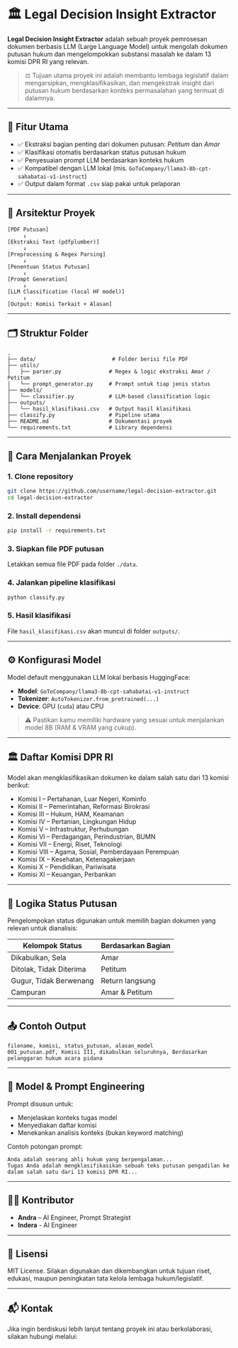 # 🏛️ Legal Decision Insight Extractor

**Legal Decision Insight Extractor** adalah sebuah proyek pemrosesan dokumen berbasis LLM (Large Language Model) untuk mengolah dokumen putusan hukum dan mengelompokkan substansi masalah ke dalam 13 komisi DPR RI yang relevan.

> ⚖️ Tujuan utama proyek ini adalah membantu lembaga legislatif dalam mengarsipkan, mengklasifikasikan, dan mengekstrak insight dari putusan hukum berdasarkan konteks permasalahan yang termuat di dalamnya.

---

## 📌 Fitur Utama

* ✅ Ekstraksi bagian penting dari dokumen putusan: *Petitum* dan *Amar*
* ✅ Klasifikasi otomatis berdasarkan status putusan hukum
* ✅ Penyesuaian prompt LLM berdasarkan konteks hukum
* ✅ Kompatibel dengan LLM lokal (mis. `GoToCompany/llama3-8b-cpt-sahabatai-v1-instruct`)
* ✅ Output dalam format `.csv` siap pakai untuk pelaporan

---

## 🧠 Arsitektur Proyek

```
[PDF Putusan]
     ↓
[Ekstraksi Text (pdfplumber)]
     ↓
[Preprocessing & Regex Parsing]
     ↓
[Penentuan Status Putusan]
     ↓
[Prompt Generation]
     ↓
[LLM Classification (local HF model)]
     ↓
[Output: Komisi Terkait + Alasan]
```

---

## 🗂️ Struktur Folder

```
.
├── data/                        # Folder berisi file PDF
├── utils/
│   ├── parser.py               # Regex & logic ekstraksi Amar / Petitum
│   └── prompt_generator.py     # Prompt untuk tiap jenis status
├── models/
│   └── classifier.py           # LLM-based classification logic
├── outputs/
│   └── hasil_klasifikasi.csv   # Output hasil klasifikasi
├── classify.py                 # Pipeline utama
├── README.md                   # Dokumentasi proyek
└── requirements.txt            # Library dependensi
```

---

## 🧪 Cara Menjalankan Proyek

### 1. Clone repository

```bash
git clone https://github.com/username/legal-decision-extractor.git
cd legal-decision-extractor
```

### 2. Install dependensi

```bash
pip install -r requirements.txt
```

### 3. Siapkan file PDF putusan

Letakkan semua file PDF pada folder `./data`.

### 4. Jalankan pipeline klasifikasi

```bash
python classify.py
```

### 5. Hasil klasifikasi

File `hasil_klasifikasi.csv` akan muncul di folder `outputs/`.

---

## ⚙️ Konfigurasi Model

Model default menggunakan LLM lokal berbasis HuggingFace:

* **Model**: `GoToCompany/llama3-8b-cpt-sahabatai-v1-instruct`
* **Tokenizer**: `AutoTokenizer.from_pretrained(...)`
* **Device**: GPU (`cuda`) atau CPU

> ⚠️ Pastikan kamu memiliki hardware yang sesuai untuk menjalankan model 8B (RAM & VRAM yang cukup).

---

## 🏛️ Daftar Komisi DPR RI

Model akan mengklasifikasikan dokumen ke dalam salah satu dari 13 komisi berikut:

* Komisi I – Pertahanan, Luar Negeri, Kominfo
* Komisi II – Pemerintahan, Reformasi Birokrasi
* Komisi III – Hukum, HAM, Keamanan
* Komisi IV – Pertanian, Lingkungan Hidup
* Komisi V – Infrastruktur, Perhubungan
* Komisi VI – Perdagangan, Perindustrian, BUMN
* Komisi VII – Energi, Riset, Teknologi
* Komisi VIII – Agama, Sosial, Pemberdayaan Perempuan
* Komisi IX – Kesehatan, Ketenagakerjaan
* Komisi X – Pendidikan, Pariwisata
* Komisi XI – Keuangan, Perbankan

---

## 🧩 Logika Status Putusan

Pengelompokan status digunakan untuk memilih bagian dokumen yang relevan untuk dianalisis:

| Kelompok Status         | Berdasarkan Bagian |
| ----------------------- | ------------------ |
| Dikabulkan, Sela        | Amar               |
| Ditolak, Tidak Diterima | Petitum            |
| Gugur, Tidak Berwenang  | Return langsung    |
| Campuran                | Amar & Petitum     |

---

## 📤 Contoh Output

```csv
filename, komisi, status_putusan, alasan_model
001_putusan.pdf, Komisi III, dikabulkan seluruhnya, Berdasarkan pelanggaran hukum acara pidana
```

---

## 🤖 Model & Prompt Engineering

Prompt disusun untuk:

* Menjelaskan konteks tugas model
* Menyediakan daftar komisi
* Menekankan analisis konteks (bukan keyword matching)

Contoh potongan prompt:

```
Anda adalah seorang ahli hukum yang berpengalaman...
Tugas Anda adalah mengklasifikasikan sebuah teks putusan pengadilan ke dalam salah satu dari 13 komisi DPR RI...
```

---

## 👨‍💼 Kontributor

* **Andra** – AI Engineer, Prompt Strategist
* **Indera** - AI Engineer

---

## 🪪 Lisensi

MIT License. Silakan digunakan dan dikembangkan untuk tujuan riset, edukasi, maupun peningkatan tata kelola lembaga hukum/legislatif.

---

## 📬 Kontak

Jika ingin berdiskusi lebih lanjut tentang proyek ini atau berkolaborasi, silakan hubungi melalui:


